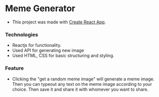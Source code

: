 # Meme Generator

- This project was made with [Create React App](https://github.com/facebook/create-react-app).

### Technologies
- Reactjs for functionality.</li>
- Used API for generating new image</li>
- Used HTML, CSS for basic structuring and styling.</li>


### Feature
- Clicking the "get a random meme image" will generate a meme image. Then you can typeout any text on the meme image according to your choice. Then save it and share it with whomever you want to share.
